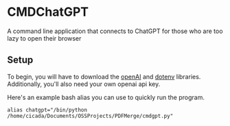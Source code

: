 # CMDChatGPT
A command line application that connects to ChatGPT for those who are too lazy to open their browser

## Setup
To begin, you will have to download the [openAI](https://platform.openai.com/docs/api-reference/authentication?lang=python) and [dotenv](https://pypi.org/project/python-dotenv/) libraries. Additionally, you'll also need your own openai api key. 

Here's an example bash alias you can use to quickly run the program.

```
alias chatgpt="/bin/python /home/cicada/Documents/OSSProjects/PDFMerge/cmdgpt.py"
```